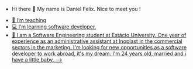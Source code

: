- Hi there 🖖 My name is Daniel Felix. Nice to meet you !
<div>
  <a href=https://github-readme-stats.vercel.app/api?devDanielFelix(https://github.com/devDanielFelix/github-readme-stats) a>
</div>
  
- 💼 I’m teaching 
- 💻 I’m learning software developer.
- 💬 I am a Software Engineering student at Estácio University.
      One year of experience as an administrative assistant at Inoplast in the commercial sectors in the marketing.
      I'm looking for new opportunities as a software developer to work abroad, it's my dream.
      I'm 24 years old, married and i have a little baby.
-->
